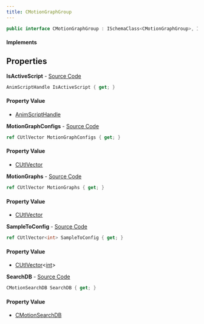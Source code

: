 ```yaml
---
title: CMotionGraphGroup
---
```


```csharp
public interface CMotionGraphGroup : ISchemaClass<CMotionGraphGroup>, ISchemaField, ISchemaClass, INativeHandle
```

#### Implements

## Properties

**IsActiveScript** - [Source Code](https://github.com/swiftly-solution/swiftlys2/blob/main/managed/src/SwiftlyS2.Generated/Schemas/Interfaces/CMotionGraphGroup.cs#L26)

```csharp
AnimScriptHandle IsActiveScript { get; }
```

#### Property Value

- [AnimScriptHandle](/docs/api/shared/schemadefinitions/animscripthandle)

**MotionGraphConfigs** - [Source Code](https://github.com/swiftly-solution/swiftlys2/blob/main/managed/src/SwiftlyS2.Generated/Schemas/Interfaces/CMotionGraphGroup.cs#L22)

```csharp
ref CUtlVector MotionGraphConfigs { get; }
```

#### Property Value

- [CUtlVector](/docs/api/shared/natives/cutlvector)

**MotionGraphs** - [Source Code](https://github.com/swiftly-solution/swiftlys2/blob/main/managed/src/SwiftlyS2.Generated/Schemas/Interfaces/CMotionGraphGroup.cs#L19)

```csharp
ref CUtlVector MotionGraphs { get; }
```

#### Property Value

- [CUtlVector](/docs/api/shared/natives/cutlvector)

**SampleToConfig** - [Source Code](https://github.com/swiftly-solution/swiftlys2/blob/main/managed/src/SwiftlyS2.Generated/Schemas/Interfaces/CMotionGraphGroup.cs#L24)

```csharp
ref CUtlVector<int> SampleToConfig { get; }
```

#### Property Value

- [CUtlVector](/docs/api/shared/natives/cutlvector-1)<[int](https://learn.microsoft.com/dotnet/api/system.int32)>

**SearchDB** - [Source Code](https://github.com/swiftly-solution/swiftlys2/blob/main/managed/src/SwiftlyS2.Generated/Schemas/Interfaces/CMotionGraphGroup.cs#L16)

```csharp
CMotionSearchDB SearchDB { get; }
```

#### Property Value

- [CMotionSearchDB](/docs/api/shared/schemadefinitions/cmotionsearchdb)

